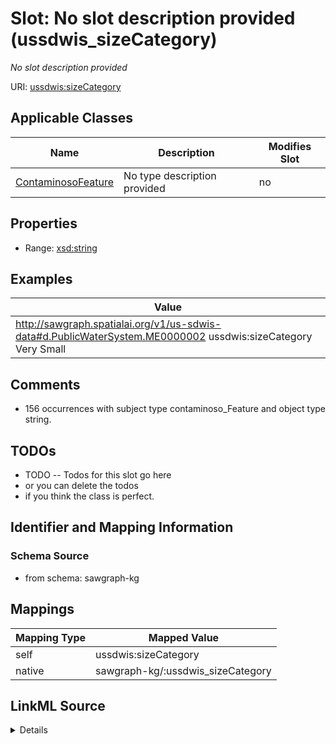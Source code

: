

# Slot: No slot description provided (ussdwis_sizeCategory)


_No slot description provided_





URI: [ussdwis:sizeCategory](http://sawgraph.spatialai.org/v1/us-sdwis#sizeCategory)



<!-- no inheritance hierarchy -->





## Applicable Classes

| Name | Description | Modifies Slot |
| --- | --- | --- |
| [ContaminosoFeature](../classes/ContaminosoFeature.md) | No type description provided |  no  |







## Properties

* Range: [xsd:string](http://www.w3.org/2001/XMLSchema#string)






## Examples

| Value |
| --- |
| http://sawgraph.spatialai.org/v1/us-sdwis-data#d.PublicWaterSystem.ME0000002 ussdwis:sizeCategory Very Small |

## Comments

* 156 occurrences with subject type contaminoso_Feature and object type string.

## TODOs

* TODO -- Todos for this slot go here
* or you can delete the todos
* if you think the class is perfect.

## Identifier and Mapping Information







### Schema Source


* from schema: sawgraph-kg




## Mappings

| Mapping Type | Mapped Value |
| ---  | ---  |
| self | ussdwis:sizeCategory |
| native | sawgraph-kg/:ussdwis_sizeCategory |




## LinkML Source

<details>
```yaml
name: ussdwis_sizeCategory
description: No slot description provided
title: No slot description provided
todos:
- TODO -- Todos for this slot go here
- or you can delete the todos
- if you think the class is perfect.
comments:
- 156 occurrences with subject type contaminoso_Feature and object type string.
examples:
- value: http://sawgraph.spatialai.org/v1/us-sdwis-data#d.PublicWaterSystem.ME0000002
    ussdwis:sizeCategory Very Small
from_schema: sawgraph-kg
rank: 1000
slot_uri: ussdwis:sizeCategory
alias: ussdwis_sizeCategory
domain_of:
- contaminoso_Feature
range: string

```
</details>
